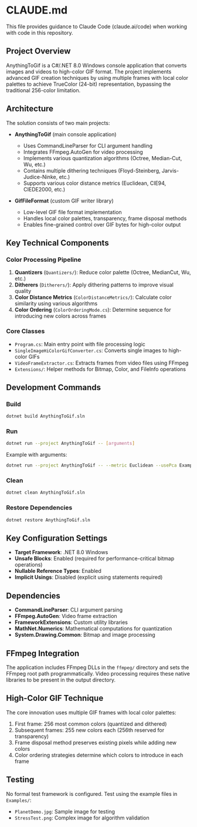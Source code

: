 # CLAUDE.md

This file provides guidance to Claude Code (claude.ai/code) when working with code in this repository.

## Project Overview

AnythingToGif is a C#/.NET 8.0 Windows console application that converts images and videos to high-color GIF format. The project implements advanced GIF creation techniques by using multiple frames with local color palettes to achieve TrueColor (24-bit) representation, bypassing the traditional 256-color limitation.

## Architecture

The solution consists of two main projects:

- **AnythingToGif** (main console application)
  - Uses CommandLineParser for CLI argument handling
  - Integrates FFmpeg.AutoGen for video processing
  - Implements various quantization algorithms (Octree, Median-Cut, Wu, etc.)
  - Contains multiple dithering techniques (Floyd-Steinberg, Jarvis-Judice-Ninke, etc.)
  - Supports various color distance metrics (Euclidean, CIE94, CIEDE2000, etc.)

- **GifFileFormat** (custom GIF writer library)
  - Low-level GIF file format implementation
  - Handles local color palettes, transparency, frame disposal methods
  - Enables fine-grained control over GIF bytes for high-color output

## Key Technical Components

### Color Processing Pipeline
1. **Quantizers** (`Quantizers/`): Reduce color palette (Octree, MedianCut, Wu, etc.)
2. **Ditherers** (`Ditherers/`): Apply dithering patterns to improve visual quality
3. **Color Distance Metrics** (`ColorDistanceMetrics/`): Calculate color similarity using various algorithms
4. **Color Ordering** (`ColorOrderingMode.cs`): Determine sequence for introducing new colors across frames

### Core Classes
- `Program.cs`: Main entry point with file processing logic
- `SingleImageHiColorGifConverter.cs`: Converts single images to high-color GIFs
- `VideoFrameExtractor.cs`: Extracts frames from video files using FFmpeg
- `Extensions/`: Helper methods for Bitmap, Color, and FileInfo operations

## Development Commands

### Build
```bash
dotnet build AnythingToGif.sln
```

### Run
```bash
dotnet run --project AnythingToGif -- [arguments]
```

Example with arguments:
```bash
dotnet run --project AnythingToGif -- --metric Euclidean --usePca Examples Examples
```

### Clean
```bash
dotnet clean AnythingToGif.sln
```

### Restore Dependencies
```bash
dotnet restore AnythingToGif.sln
```

## Key Configuration Settings

- **Target Framework**: .NET 8.0 Windows
- **Unsafe Blocks**: Enabled (required for performance-critical bitmap operations)
- **Nullable Reference Types**: Enabled
- **Implicit Usings**: Disabled (explicit using statements required)

## Dependencies

- **CommandLineParser**: CLI argument parsing
- **FFmpeg.AutoGen**: Video frame extraction
- **FrameworkExtensions**: Custom utility libraries
- **MathNet.Numerics**: Mathematical computations for quantization
- **System.Drawing.Common**: Bitmap and image processing

## FFmpeg Integration

The application includes FFmpeg DLLs in the `ffmpeg/` directory and sets the FFmpeg root path programmatically. Video processing requires these native libraries to be present in the output directory.

## High-Color GIF Technique

The core innovation uses multiple GIF frames with local color palettes:
1. First frame: 256 most common colors (quantized and dithered)
2. Subsequent frames: 255 new colors each (256th reserved for transparency)
3. Frame disposal method preserves existing pixels while adding new colors
4. Color ordering strategies determine which colors to introduce in each frame

## Testing

No formal test framework is configured. Test using the example files in `Examples/`:
- `PlanetDemo.jpg`: Sample image for testing
- `StressTest.png`: Complex image for algorithm validation